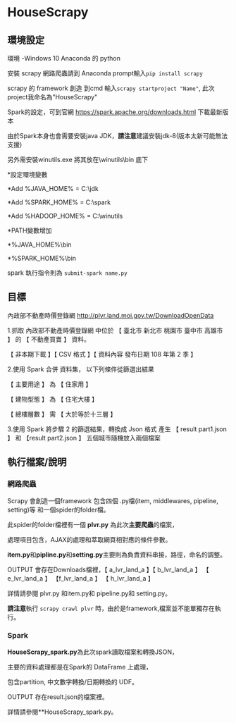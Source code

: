 # HouseScrapy
## 環境設定

環境 -Windows 10 Anaconda 的 python 

安裝 scrapy 網路爬蟲請到 Anaconda prompt輸入`pip install scrapy`

scrapy 的 framework 創造 到cmd 輸入`scrapy startproject "Name"`, 此次project我命名為"HouseScrapy"

Spark的設定，可到官網 https://spark.apache.org/downloads.html 下載最新版本

由於Spark本身也會需要安裝java JDK，**請注意**建議安裝jdk-8(版本太新可能無法支援)

另外需安裝winutils.exe 將其放在\winutils\bin 底下 

*設定環境變數
 
 *Add %JAVA_HOME% = C:\jdk
 
 *Add %SPARK_HOME% = C:\spark
 
 *Add %HADOOP_HOME% = C:\winutils

*PATH變數增加
 
 *%JAVA_HOME%\bin
 
 *%SPARK_HOME%\bin

spark 執行指令則為 `submit-spark name.py`
## 目標
內政部不動產時價登錄網 http://plvr.land.moi.gov.tw/DownloadOpenData

1.抓取 內政部不動產時價登錄網 中位於 【 臺北市 新北市 桃園市 臺中市 高雄市 】 的 【 不動產買賣 】 資料。

【 非本期下載 】【 CSV 格式 】【 資料內容 發布日期 108 年第 2 季 】


2.使用 Spark 合併 資料集， 以下列條件從篩選出結果

【 主要用途 】 為 【 住家用 】

【 建物型態 】 為 【 住宅大樓 】

【 總樓層數 】 需 【 大於等於十三層 】

3.使用 Spark 將步驟 2 的篩選結果，轉換成 Json 格式 產生 【 result part1.json 】 和
【result part2.json 】 五個城市隨機放入兩個檔案 


## 執行檔案/說明
### 網路爬蟲
Scrapy 會創造一個framework 包含四個 .py檔(item, middlewares, pipeline, setting)等 和一個spider的folder檔。

此spider的folder檔裡有一個 **plvr.py** 為此次**主要爬蟲**的檔案，

處理項目包含，AJAX的處理和萃取網頁相對應的條件參數。

**item.py**和**pipline.py**和**setting.py**主要則為負責資料串接，路徑，命名的調整。

OUTPUT 會存在Downloads檔裡，【 a_lvr_land_a 】【 b_lvr_land_a 】 【 e_lvr_land_a 】
【f_lvr_land_a 】 【 h_lvr_land_a 】

詳情請參閱 plvr.py 和item.py和 pipeline.py和 setting.py。

**請注意**執行 `scrapy crawl plvr` 時，由於是framework,檔案並不能單獨存在執行。
### Spark
**HouseScrapy_spark.py**為此次spark讀取檔案和轉換JSON，

主要的資料處理都是在Spark的 DataFrame 上處理，

包含partition, 中文數字轉換/日期轉換的 UDF。

OUTPUT 存在result.json的檔案裡。

詳情請參閱**HouseScrapy_spark.py。

